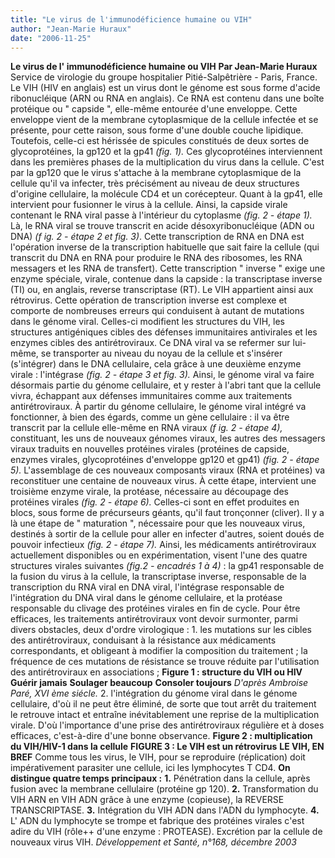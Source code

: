 ```yaml
---
title: "Le virus de l'immunodéficience humaine ou VIH"
author: "Jean-Marie Huraux"
date: "2006-11-25"
---
```


**Le virus de l' immunodéficience humaine ou VIH** **Par Jean-Marie Huraux** Service de virologie du groupe hospitalier Pitié-Salpêtrière - Paris, France. Le VIH (HIV en anglais) est un virus dont le génome est sous forme d'acide ribonucléique (ARN ou RNA en anglais). Ce RNA est contenu dans une boîte protéique ou " capside ", elle-même entourée d'une enveloppe. Cette enveloppe vient de la membrane cytoplasmique de la cellule infectée et se présente, pour cette raison, sous forme d'une double couche lipidique. Toutefois, celle-ci est hérissée de spicules constitués de deux sortes de glycoprotéines, la gp120 et la gp41 *(fig. 1).* Ces glycoprotéines interviennent dans les premières phases de la multiplication du virus dans la cellule. C'est par la gp120 que le virus s'attache à la membrane cytoplasmique de la cellule qu'il va infecter, très précisément au niveau de deux structures d'origine cellulaire, la molécule CD4 et un corécepteur. Quant à la gp41, elle intervient pour fusionner le virus à la cellule. Ainsi, la capside virale contenant le RNA viral passe à l'intérieur du cytoplasme *(fig. 2 - étape 1).* Là, le RNA viral se trouve transcrit en acide désoxyribonucléique (ADN ou DNA) *(f ig. 2 - étape 2 et fig. 3)*. Cette transcription de RNA en DNA est l'opération inverse de la transcription habituelle que sait faire la cellule (qui transcrit du DNA en RNA pour produire le RNA des ribosomes, les RNA messagers et les RNA de transfert). Cette transcription " inverse " exige une enzyme spéciale, virale, contenue dans la capside : la transcriptase inverse (TI) ou, en anglais, reverse transcriptase (RT). Le VIH appartient ainsi aux rétrovirus. Cette opération de transcription inverse est complexe et comporte de nombreuses erreurs qui conduisent à autant de mutations dans le génome viral. Celles-ci modifient les structures du VIH, les structures antigéniques cibles des défenses immunitaires antivirales et les enzymes cibles des antirétroviraux. Ce DNA viral va se refermer sur lui-même, se transporter au niveau du noyau de la cellule et s'insérer (s'intégrer) dans le DNA cellulaire, cela grâce à une deuxième enzyme virale : l'intégrase *(fig. 2 - étape 3 et fig. 3).* Ainsi, le génome viral va faire désormais partie du génome cellulaire, et y rester à l'abri tant que la cellule vivra, échappant aux défenses immunitaires comme aux traitements antirétroviraux. À partir du génome cellulaire, le génome viral intégré va fonctionner, à bien des égards, comme un gène cellulaire : il va être transcrit par la cellule elle-même en RNA viraux *(f ig. 2 - étape 4),* constituant, les uns de nouveaux génomes viraux, les autres des messagers viraux traduits en nouvelles protéines virales (protéines de capside, enzymes virales, glycoprotéines d'enveloppe gp120 et gp41) *(fig. 2 - étape 5).* L'assemblage de ces nouveaux composants viraux (RNA et protéines) va reconstituer une centaine de nouveaux virus. À cette étape, intervient une troisième enzyme virale, la protéase, nécessaire au découpage des protéines virales *(fig. 2 - étape 6).* Celles-ci sont en effet produites en blocs, sous forme de précurseurs géants, qu'il faut tronçonner (cliver). Il y a là une étape de " maturation ", nécessaire pour que les nouveaux virus, destinés à sortir de la cellule pour aller en infecter d'autres, soient doués de pouvoir infectieux *(fig. 2 - étape 7).* Ainsi, les médicaments antirétroviraux actuellement disponibles ou en expérimentation, visent l'une des quatre structures virales suivantes *(fig.2 - encadrés 1 à 4)* : la gp41 responsable de la fusion du virus à la cellule, la transcriptase inverse, responsable de la transcription du RNA viral en DNA viral, l'intégrase responsable de l'intégration du DNA viral dans le génome cellulaire, et la protéase responsable du clivage des protéines virales en fin de cycle. Pour être efficaces, les traitements antirétroviraux vont devoir surmonter, parmi divers obstacles, deux d'ordre virologique : 1. les mutations sur les cibles des antirétroviraux, conduisant à la résistance aux médicaments correspondants, et obligeant à modifier la composition du traitement ; la fréquence de ces mutations de résistance se trouve réduite par l'utilisation des antirétroviraux en associations ; **Figure 1 : structure du VIH ou HIV** **Guérir jamais** **Soulager beaucoup** **Consoler toujours** *D'après Ambroise Paré, XVI ème siécle.* 2. l'intégration du génome viral dans le génome cellulaire, d'où il ne peut être éliminé, de sorte que tout arrêt du traitement le retrouve intact et entraîne inévitablement une reprise de la multiplication virale. D'où l'importance d'une prise des antirétroviraux régulière et à doses efficaces, c'est-à-dire d'une bonne observance. **Figure 2 : multiplication du VIH/HIV-1 dans la cellule** **FIGURE 3 : Le VIH est un rétrovirus** **LE VIH, EN BREF** Comme tous les virus, le VIH, pour se reproduire (réplication) doit impérativement parasiter une cellule, ici les lymphocytes T CD4. **On distingue quatre temps principaux :** **1.** Pénétration dans la cellule, après fusion avec la membrane cellulaire (protéine gp 120). **2.** Transformation du VIH ARN en VIH ADN grâce à une enzyme (copieuse), la REVERSE TRANSCRIPTASE. **3.** Intégration du VIH ADN dans l'ADN du lymphocyte. **4.** L' ADN du lymphocyte se trompe et fabrique des protéines virales c'est adire du VIH (rôle++ d'une enzyme : PROTEASE). Excrétion par la cellule de nouveaux virus VIH. *Développement et Santé, n°168, décembre 2003*
